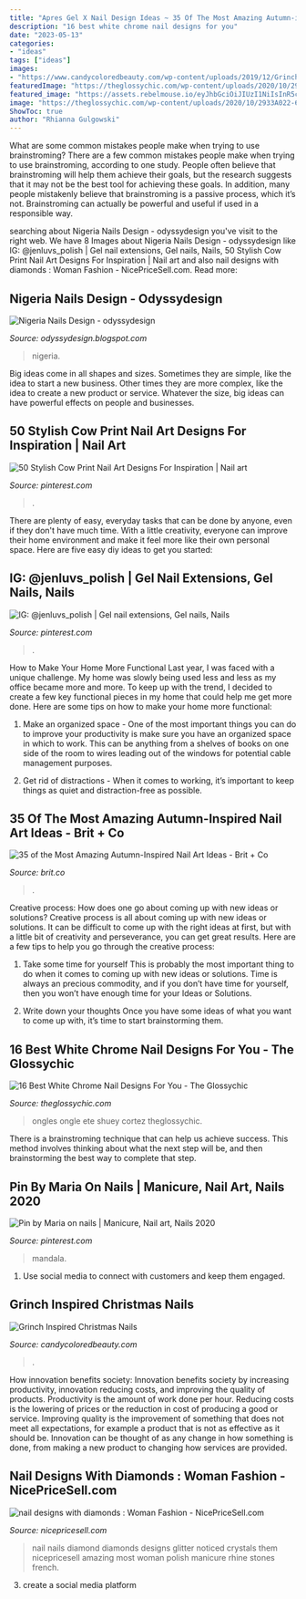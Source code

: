 ```yaml
---
title: "Apres Gel X Nail Design Ideas ~ 35 Of The Most Amazing Autumn-inspired Nail Art Ideas"
description: "16 best white chrome nail designs for you"
date: "2023-05-13"
categories:
- "ideas"
tags: ["ideas"]
images:
- "https://www.candycoloredbeauty.com/wp-content/uploads/2019/12/Grinch-nail-designs-1024x1024.jpg"
featuredImage: "https://theglossychic.com/wp-content/uploads/2020/10/2933A022-6981-45D3-A926-41F91E662647.jpeg"
featured_image: "https://assets.rebelmouse.io/eyJhbGciOiJIUzI1NiIsInR5cCI6IkpXVCJ9.eyJpbWFnZSI6Imh0dHBzOi8vd3d3LmJyaXQuY28vbWVkaWEtbGlicmFyeS9leUpoYkdjaU9pSklVekkxTmlJc0luUjVjQ0k2SWtwWFZDSjkuZXlKcGJXRm5aU0k2SW1oMGRIQnpPaTh2WVhOelpYUnpMbkppYkM1dGN5OHlNVFU1TWpVMk5DOXZjbWxuYVc0dWFuQm5JaXdpWlhod2FYSmxjMTloZENJNk1UWXlNVFl6TkRNM09IMC5NRzVfVExteUIyamhlYUVDWFNrd1hET1JmbFpDcGdPWGFwS0ZYYU9iSGJRL2ltYWdlLmpwZz93aWR0aD05ODAiLCJleHBpcmVzX2F0IjoxNjQxOTc3NDc0fQ.RFR5ZN5_-KH-BM8_-AhnKPrZwrMtpwBJZ1qacwzoes4/img.jpg?width=2000&amp;height=2000"
image: "https://theglossychic.com/wp-content/uploads/2020/10/2933A022-6981-45D3-A926-41F91E662647.jpeg"
ShowToc: true
author: "Rhianna Gulgowski"
---
```



What are some common mistakes people make when trying to use brainstroming?
There are a few common mistakes people make when trying to use brainstroming, according to one study. People often believe that brainstroming will help them achieve their goals, but the research suggests that it may not be the best tool for achieving these goals. In addition, many people mistakenly believe that brainstroming is a passive process, which it’s not. Brainstroming can actually be powerful and useful if used in a responsible way.

	

		
searching about Nigeria Nails Design - odyssydesign you've visit to the right web. We have 8 Images about Nigeria Nails Design - odyssydesign like IG: @jenluvs_polish | Gel nail extensions, Gel nails, Nails, 50 Stylish Cow Print Nail Art Designs For Inspiration | Nail art and also nail designs with diamonds : Woman Fashion - NicePriceSell.com. Read more:
		
    
## Nigeria Nails Design - Odyssydesign

<img loading=lazy src="https://i.pinimg.com/originals/ba/1b/6a/ba1b6a56c3adb6bc2b8edaac19512140.jpg" onerror="this.onerror=null;this.src='https://tse4.mm.bing.net/th?id=OIP.Mw8G6c8-H0D7-mPqSLuMbwHaHa&amp;pid=15.1';" alt="Nigeria Nails Design - odyssydesign">

_Source: odyssydesign.blogspot.com_

>nigeria. 

	

Big ideas come in all shapes and sizes. Sometimes they are simple, like the idea to start a new business. Other times they are more complex, like the idea to create a new product or service. Whatever the size, big ideas can have powerful effects on people and businesses.

    
## 50 Stylish Cow Print Nail Art Designs For Inspiration | Nail Art

<img loading=lazy src="https://i.pinimg.com/originals/80/1b/0e/801b0e112a6ed438eb635a2ea83270de.jpg" onerror="this.onerror=null;this.src='https://tse1.mm.bing.net/th?id=OIP.q2aKI6ULTehv0CT88jhh4QHaJ_&amp;pid=15.1';" alt="50 Stylish Cow Print Nail Art Designs For Inspiration | Nail art">

_Source: pinterest.com_

>. 

	

There are plenty of easy, everyday tasks that can be done by anyone, even if they don't have much time. With a little creativity, everyone can improve their home environment and make it feel more like their own personal space. Here are five easy diy ideas to get you started: 

    
## IG: @jenluvs_polish | Gel Nail Extensions, Gel Nails, Nails

<img loading=lazy src="https://i.pinimg.com/originals/c3/69/fb/c369fb7931bc136ba69293f23fa06707.jpg" onerror="this.onerror=null;this.src='https://tse1.mm.bing.net/th?id=OIP.Agfqj0ODEOAjJQfxu22rYQHaHZ&amp;pid=15.1';" alt="IG: @jenluvs_polish | Gel nail extensions, Gel nails, Nails">

_Source: pinterest.com_

>. 

	

How to Make Your Home More Functional
Last year, I was faced with a unique challenge. My home was slowly being used less and less as my office became more and more. To keep up with the trend, I decided to create a few key functional pieces in my home that could help me get more done. Here are some tips on how to make your home more functional: 
1. Make an organized space - One of the most important things you can do to improve your productivity is make sure you have an organized space in which to work. This can be anything from a shelves of books on one side of the room to wires leading out of the windows for potential cable management purposes. 

2. Get rid of distractions - When it comes to working, it’s important to keep things as quiet and distraction-free as possible.

    
## 35 Of The Most Amazing Autumn-Inspired Nail Art Ideas - Brit + Co

<img loading=lazy src="https://assets.rebelmouse.io/eyJhbGciOiJIUzI1NiIsInR5cCI6IkpXVCJ9.eyJpbWFnZSI6Imh0dHBzOi8vd3d3LmJyaXQuY28vbWVkaWEtbGlicmFyeS9leUpoYkdjaU9pSklVekkxTmlJc0luUjVjQ0k2SWtwWFZDSjkuZXlKcGJXRm5aU0k2SW1oMGRIQnpPaTh2WVhOelpYUnpMbkppYkM1dGN5OHlNVFU1TWpVMk5DOXZjbWxuYVc0dWFuQm5JaXdpWlhod2FYSmxjMTloZENJNk1UWXlNVFl6TkRNM09IMC5NRzVfVExteUIyamhlYUVDWFNrd1hET1JmbFpDcGdPWGFwS0ZYYU9iSGJRL2ltYWdlLmpwZz93aWR0aD05ODAiLCJleHBpcmVzX2F0IjoxNjQxOTc3NDc0fQ.RFR5ZN5_-KH-BM8_-AhnKPrZwrMtpwBJZ1qacwzoes4/img.jpg?width=2000&amp;height=2000" onerror="this.onerror=null;this.src='https://tse1.mm.bing.net/th?id=OIP.JiAruqaQKytPO6PwdMDtDgHaHa&amp;pid=15.1';" alt="35 of the Most Amazing Autumn-Inspired Nail Art Ideas - Brit + Co">

_Source: brit.co_

>. 

	

Creative process: How does one go about coming up with new ideas or solutions?
Creative process is all about coming up with new ideas or solutions. It can be difficult to come up with the right ideas at first, but with a little bit of creativity and perseverance, you can get great results. Here are a few tips to help you go through the creative process:
1. Take some time for yourself 
This is probably the most important thing to do when it comes to coming up with new ideas or solutions. Time is always an precious commodity, and if you don’t have time for yourself, then you won’t have enough time for your Ideas or Solutions.

2. Write down your thoughts 
Once you have some ideas of what you want to come up with, it’s time to start brainstorming them.

    
## 16 Best White Chrome Nail Designs For You - The Glossychic

<img loading=lazy src="https://theglossychic.com/wp-content/uploads/2020/10/2933A022-6981-45D3-A926-41F91E662647.jpeg" onerror="this.onerror=null;this.src='https://tse3.mm.bing.net/th?id=OIP.Y34tDkRTdpDi0KYeiqbh0gHaIQ&amp;pid=15.1';" alt="16 Best White Chrome Nail Designs For You - The Glossychic">

_Source: theglossychic.com_

>ongles ongle ete shuey cortez theglossychic. 

	

There is a brainstroming technique that can help us achieve success. This method involves thinking about what the next step will be, and then brainstorming the best way to complete that step.

    
## Pin By Maria On Nails | Manicure, Nail Art, Nails 2020

<img loading=lazy src="https://i.pinimg.com/originals/7d/d7/2c/7dd72c11410c8aa7896f37b4405abb8b.png" onerror="this.onerror=null;this.src='https://tse2.mm.bing.net/th?id=OIP.LT43QVzEhuanx1CubF_hVwHaLH&amp;pid=15.1';" alt="Pin by Maria on nails | Manicure, Nail art, Nails 2020">

_Source: pinterest.com_

>mandala. 

	

1. Use social media to connect with customers and keep them engaged.

    
## Grinch Inspired Christmas Nails

<img loading=lazy src="https://www.candycoloredbeauty.com/wp-content/uploads/2019/12/Grinch-nail-designs-1024x1024.jpg" onerror="this.onerror=null;this.src='https://tse1.mm.bing.net/th?id=OIP.RjdH2gy-FhevBYjF2C556AHaHa&amp;pid=15.1';" alt="Grinch Inspired Christmas Nails">

_Source: candycoloredbeauty.com_

>. 

	

How innovation benefits society:
Innovation benefits society by increasing productivity, innovation reducing costs, and improving the quality of products. Productivity is the amount of work done per hour. Reducing costs is the lowering of prices or the reduction in cost of producing a good or service. Improving quality is the improvement of something that does not meet all expectations, for example a product that is not as effective as it should be. Innovation can be thought of as any change in how something is done, from making a new product to changing how services are provided.

    
## Nail Designs With Diamonds : Woman Fashion - NicePriceSell.com

<img loading=lazy src="http://nicepricesell.com/wp-content/uploads/2013/11/nail-designs-with-diamonds.jpg" onerror="this.onerror=null;this.src='https://tse3.mm.bing.net/th?id=OIP.55PQv0C0J2rcNb3BkjkELgHaFj&amp;pid=15.1';" alt="nail designs with diamonds : Woman Fashion - NicePriceSell.com">

_Source: nicepricesell.com_

>nail nails diamond diamonds designs glitter noticed crystals them nicepricesell amazing most woman polish manicure rhine stones french. 

	

3. create a social media platform

